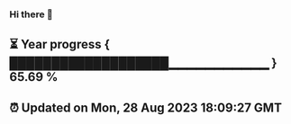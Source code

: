 ### Hi there 👋
⏳ Year progress { ███████████████████▁▁▁▁▁▁▁▁▁▁▁ } 65.69 %
---
⏰ Updated on Mon, 28 Aug 2023 18:09:27 GMT
---
